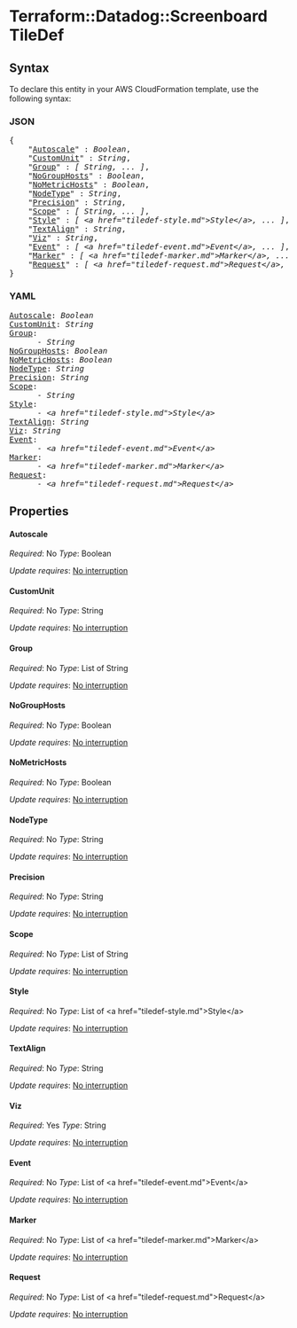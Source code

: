 # Terraform::Datadog::Screenboard TileDef

## Syntax

To declare this entity in your AWS CloudFormation template, use the following syntax:

### JSON

<pre>
{
    "<a href="#autoscale" title="Autoscale">Autoscale</a>" : <i>Boolean</i>,
    "<a href="#customunit" title="CustomUnit">CustomUnit</a>" : <i>String</i>,
    "<a href="#group" title="Group">Group</a>" : <i>[ String, ... ]</i>,
    "<a href="#nogrouphosts" title="NoGroupHosts">NoGroupHosts</a>" : <i>Boolean</i>,
    "<a href="#nometrichosts" title="NoMetricHosts">NoMetricHosts</a>" : <i>Boolean</i>,
    "<a href="#nodetype" title="NodeType">NodeType</a>" : <i>String</i>,
    "<a href="#precision" title="Precision">Precision</a>" : <i>String</i>,
    "<a href="#scope" title="Scope">Scope</a>" : <i>[ String, ... ]</i>,
    "<a href="#style" title="Style">Style</a>" : <i>[ &lt;a href=&#34;tiledef-style.md&#34;&gt;Style&lt;/a&gt;, ... ]</i>,
    "<a href="#textalign" title="TextAlign">TextAlign</a>" : <i>String</i>,
    "<a href="#viz" title="Viz">Viz</a>" : <i>String</i>,
    "<a href="#event" title="Event">Event</a>" : <i>[ &lt;a href=&#34;tiledef-event.md&#34;&gt;Event&lt;/a&gt;, ... ]</i>,
    "<a href="#marker" title="Marker">Marker</a>" : <i>[ &lt;a href=&#34;tiledef-marker.md&#34;&gt;Marker&lt;/a&gt;, ... ]</i>,
    "<a href="#request" title="Request">Request</a>" : <i>[ &lt;a href=&#34;tiledef-request.md&#34;&gt;Request&lt;/a&gt;, ... ]</i>
}
</pre>

### YAML

<pre>
<a href="#autoscale" title="Autoscale">Autoscale</a>: <i>Boolean</i>
<a href="#customunit" title="CustomUnit">CustomUnit</a>: <i>String</i>
<a href="#group" title="Group">Group</a>: <i>
      - String</i>
<a href="#nogrouphosts" title="NoGroupHosts">NoGroupHosts</a>: <i>Boolean</i>
<a href="#nometrichosts" title="NoMetricHosts">NoMetricHosts</a>: <i>Boolean</i>
<a href="#nodetype" title="NodeType">NodeType</a>: <i>String</i>
<a href="#precision" title="Precision">Precision</a>: <i>String</i>
<a href="#scope" title="Scope">Scope</a>: <i>
      - String</i>
<a href="#style" title="Style">Style</a>: <i>
      - &lt;a href=&#34;tiledef-style.md&#34;&gt;Style&lt;/a&gt;</i>
<a href="#textalign" title="TextAlign">TextAlign</a>: <i>String</i>
<a href="#viz" title="Viz">Viz</a>: <i>String</i>
<a href="#event" title="Event">Event</a>: <i>
      - &lt;a href=&#34;tiledef-event.md&#34;&gt;Event&lt;/a&gt;</i>
<a href="#marker" title="Marker">Marker</a>: <i>
      - &lt;a href=&#34;tiledef-marker.md&#34;&gt;Marker&lt;/a&gt;</i>
<a href="#request" title="Request">Request</a>: <i>
      - &lt;a href=&#34;tiledef-request.md&#34;&gt;Request&lt;/a&gt;</i>
</pre>

## Properties

#### Autoscale

_Required_: No
_Type_: Boolean

_Update requires_: [No interruption](https://docs.aws.amazon.com/AWSCloudFormation/latest/UserGuide/using-cfn-updating-stacks-update-behaviors.html#update-no-interrupt)

#### CustomUnit

_Required_: No
_Type_: String

_Update requires_: [No interruption](https://docs.aws.amazon.com/AWSCloudFormation/latest/UserGuide/using-cfn-updating-stacks-update-behaviors.html#update-no-interrupt)

#### Group

_Required_: No
_Type_: List of String

_Update requires_: [No interruption](https://docs.aws.amazon.com/AWSCloudFormation/latest/UserGuide/using-cfn-updating-stacks-update-behaviors.html#update-no-interrupt)

#### NoGroupHosts

_Required_: No
_Type_: Boolean

_Update requires_: [No interruption](https://docs.aws.amazon.com/AWSCloudFormation/latest/UserGuide/using-cfn-updating-stacks-update-behaviors.html#update-no-interrupt)

#### NoMetricHosts

_Required_: No
_Type_: Boolean

_Update requires_: [No interruption](https://docs.aws.amazon.com/AWSCloudFormation/latest/UserGuide/using-cfn-updating-stacks-update-behaviors.html#update-no-interrupt)

#### NodeType

_Required_: No
_Type_: String

_Update requires_: [No interruption](https://docs.aws.amazon.com/AWSCloudFormation/latest/UserGuide/using-cfn-updating-stacks-update-behaviors.html#update-no-interrupt)

#### Precision

_Required_: No
_Type_: String

_Update requires_: [No interruption](https://docs.aws.amazon.com/AWSCloudFormation/latest/UserGuide/using-cfn-updating-stacks-update-behaviors.html#update-no-interrupt)

#### Scope

_Required_: No
_Type_: List of String

_Update requires_: [No interruption](https://docs.aws.amazon.com/AWSCloudFormation/latest/UserGuide/using-cfn-updating-stacks-update-behaviors.html#update-no-interrupt)

#### Style

_Required_: No
_Type_: List of &lt;a href=&#34;tiledef-style.md&#34;&gt;Style&lt;/a&gt;

_Update requires_: [No interruption](https://docs.aws.amazon.com/AWSCloudFormation/latest/UserGuide/using-cfn-updating-stacks-update-behaviors.html#update-no-interrupt)

#### TextAlign

_Required_: No
_Type_: String

_Update requires_: [No interruption](https://docs.aws.amazon.com/AWSCloudFormation/latest/UserGuide/using-cfn-updating-stacks-update-behaviors.html#update-no-interrupt)

#### Viz

_Required_: Yes
_Type_: String

_Update requires_: [No interruption](https://docs.aws.amazon.com/AWSCloudFormation/latest/UserGuide/using-cfn-updating-stacks-update-behaviors.html#update-no-interrupt)

#### Event

_Required_: No
_Type_: List of &lt;a href=&#34;tiledef-event.md&#34;&gt;Event&lt;/a&gt;

_Update requires_: [No interruption](https://docs.aws.amazon.com/AWSCloudFormation/latest/UserGuide/using-cfn-updating-stacks-update-behaviors.html#update-no-interrupt)

#### Marker

_Required_: No
_Type_: List of &lt;a href=&#34;tiledef-marker.md&#34;&gt;Marker&lt;/a&gt;

_Update requires_: [No interruption](https://docs.aws.amazon.com/AWSCloudFormation/latest/UserGuide/using-cfn-updating-stacks-update-behaviors.html#update-no-interrupt)

#### Request

_Required_: No
_Type_: List of &lt;a href=&#34;tiledef-request.md&#34;&gt;Request&lt;/a&gt;

_Update requires_: [No interruption](https://docs.aws.amazon.com/AWSCloudFormation/latest/UserGuide/using-cfn-updating-stacks-update-behaviors.html#update-no-interrupt)

